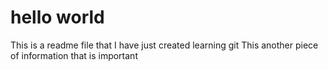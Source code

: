 # hello world
This is a readme file that I have just created learning git
This another piece of information that is important
